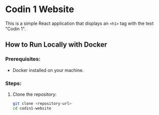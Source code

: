 # Codin 1 Website

This is a simple React application that displays an `<h1>` tag with the text "Codin 1".

## How to Run Locally with Docker

### Prerequisites:
- Docker installed on your machine.

### Steps:

1. Clone the repository:
   ```bash
   git clone <repository-url>
   cd codin1-website